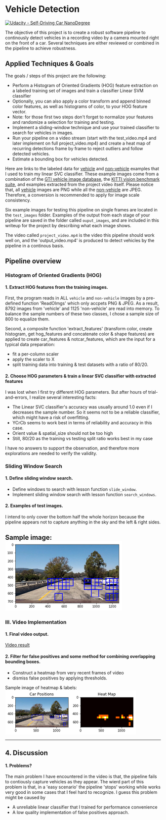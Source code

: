 # Vehicle Detection
[![Udacity - Self-Driving Car NanoDegree](https://s3.amazonaws.com/udacity-sdc/github/shield-carnd.svg)](http://www.udacity.com/drive)

The objective of this project is to create a robust software pipeline to continously detect vehicles in a recording video by a camera mounted right on the front of a car. Several techniques are either reviewed or combined in the pipeline to achieve robustness.

Applied Techniques & Goals
---

The goals / steps of this project are the following:

* Perform a Histogram of Oriented Gradients (HOG) feature extraction on a labeled training set of images and train a classifier Linear SVM classifier
* Optionally, you can also apply a color transform and append binned color features, as well as histograms of color, to your HOG feature vector. 
* Note: for those first two steps don't forget to normalize your features and randomize a selection for training and testing.
* Implement a sliding-window technique and use your trained classifier to search for vehicles in images.
* Run your pipeline on a video stream (start with the test_video.mp4 and later implement on full project_video.mp4) and create a heat map of recurring detections frame by frame to reject outliers and follow detected vehicles.
* Estimate a bounding box for vehicles detected.

Here are links to the labeled data for [vehicle](https://s3.amazonaws.com/udacity-sdc/Vehicle_Tracking/vehicles.zip) and [non-vehicle](https://s3.amazonaws.com/udacity-sdc/Vehicle_Tracking/non-vehicles.zip) examples that I used to train my linear SVC classifier.  These example images come from a combination of the [GTI vehicle image database](http://www.gti.ssr.upm.es/data/Vehicle_database.html), the [KITTI vision benchmark suite](http://www.cvlibs.net/datasets/kitti/), and examples extracted from the project video itself. Please notice that, all [vehicle](https://s3.amazonaws.com/udacity-sdc/Vehicle_Tracking/vehicles.zip) images are PNG while all the [non-vehicle](https://s3.amazonaws.com/udacity-sdc/Vehicle_Tracking/non-vehicles.zip) are JPEG. Therefore, a conversion is recommended to apply for image scale consistency.

Six example images for testing this pipeline on single frames are located in the `test_images` folder. Examples of the output from each stage of your pipeline are saved in the folder called `ouput_images`, and are included in this writeup for the project by describing what each image shows.   

The video called `project_video.mp4` is the video this pipeline should work well on, and the 'output_video.mp4' is produced to detect vehicles by the pipeline in a continous basis.

Pipeline overview
---

### Histogram of Oriented Gradients (HOG)

#### 1. Extract HOG features from the training images.
First, the program reads in ALL `vehicle` and `non-vehicle` images by a pre-defined function 'ReadOImgs' which only accpets PNG & JPEG. As a result, 8792 images from 'vehicle' and 1125 'non-vehicle' are read into memory. To balance the sample numbers of these two classes, I chose a sample size of 800 to equalize them.

Second, a composite function 'extract_features' (transform color, create histogram, get hog_features and concatenate color & shape features) are applied to create car_features & notcar_features, which are the input for a typical data preparation:
* fit a per-column scaler
* apply the scaler to X
* split training data into training & test datasets with a ratio of 80/20.

#### 2. Choose HOG parameters & train a linear SVC classifier with extracted features
I was lost when I first try different HOG parameters. But after hours of trial-and-errors, I realize several interesting facts:
* The Linear SVC classifier's accuracy was usually around 1.0 even if I decreases the sample number. So it seems not to be a reliable classifier, which might have a risk of overfitting.
* YCrCb seems to work best in terms of reliability and accuracy in this case.
* Orient value & spatial_size should not be too high
* Still, 80/20 as the training vs testing split ratio works best in my case

I have no answers to support the observation, and therefore more explorations are needed to verify the validity.

### Sliding Window Search

#### 1. Define sliding window search.
* Define windows to search with lesson function `slide_window`.
* Implement sliding window search with lesson function `search_windows`.

#### 2. Examples of test images.
I intend to only cover the bottom half the whole horizon because the pipeline appears not to capture anything in the sky and the left & right sides.

Sample image:
![Sample image of bounding boxes around classified windows](./output_images/example1.png)
---

### III. Video Implementation

#### 1. Final video output. 

[Video result](output_video.mp4)

#### 2. Filter for false positives and some method for combining overlapping bounding boxes.

*  Construct a heatmap from very recent frames of video
*  dismiss false positives by applying thresholds.

Sample image of heatmap & labels:
![](./output_images/heatmap.png)

---

## 4. Discussion

#### 1. Problems?

The main problem I have encountered in the video is that, the pipeline fails to contiously capture vehicles as they appear. The wierd part of this problem is that, in a 'easy scenario' the pipeline 'stops' working while works very good in some cases that I feel hard to recognize. I guess this problem might be caused by 
* A unreliable linear classifier that I trained for performance convenience
* A low quality implementation of false positives approach.
